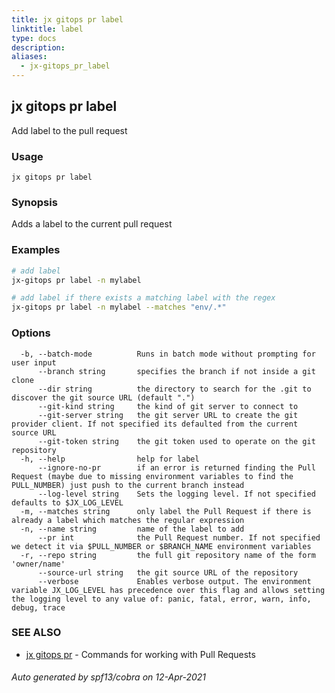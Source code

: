 ```yaml
---
title: jx gitops pr label
linktitle: label
type: docs
description: 
aliases:
  - jx-gitops_pr_label
---
```


## jx gitops pr label

Add label to the pull request

### Usage

```
jx gitops pr label
```

### Synopsis

Adds a label to the current pull request

### Examples

  ```bash
  # add label
  jx-gitops pr label -n mylabel
  
  # add label if there exists a matching label with the regex
  jx-gitops pr label -n mylabel --matches "env/.*"

  ```
### Options

```
  -b, --batch-mode          Runs in batch mode without prompting for user input
      --branch string       specifies the branch if not inside a git clone
      --dir string          the directory to search for the .git to discover the git source URL (default ".")
      --git-kind string     the kind of git server to connect to
      --git-server string   the git server URL to create the git provider client. If not specified its defaulted from the current source URL
      --git-token string    the git token used to operate on the git repository
  -h, --help                help for label
      --ignore-no-pr        if an error is returned finding the Pull Request (maybe due to missing environment variables to find the PULL_NUMBER) just push to the current branch instead
      --log-level string    Sets the logging level. If not specified defaults to $JX_LOG_LEVEL
  -m, --matches string      only label the Pull Request if there is already a label which matches the regular expression
  -n, --name string         name of the label to add
      --pr int              the Pull Request number. If not specified we detect it via $PULL_NUMBER or $BRANCH_NAME environment variables
  -r, --repo string         the full git repository name of the form 'owner/name'
      --source-url string   the git source URL of the repository
      --verbose             Enables verbose output. The environment variable JX_LOG_LEVEL has precedence over this flag and allows setting the logging level to any value of: panic, fatal, error, warn, info, debug, trace
```

### SEE ALSO

* [jx gitops pr](..)	 - Commands for working with Pull Requests

###### Auto generated by spf13/cobra on 12-Apr-2021
